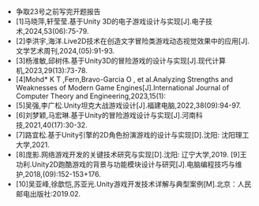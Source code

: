 + 争取23号之前写完开题报告
+ [1]马晓萍,轩莹莹.基于Unity 3D的电子游戏设计与实现[J].电子技术,2024,53(06):75-79. 
+ [2]李洪宇,海洋.Live2D技术在创造文字冒险类游戏动态视觉效果中的应用[J].文学艺术周刊,2024,(05):91-93. 
+ [3]杨淮敏,邱树伟.基于Unity3D的冒险游戏的设计与实现[J].现代计算机,2023,29(13):73-78. 
+ [4]Mohd* K T ,Fern,Bravo-Garcia O , et al.Analyzing Strengths and Weaknesses of Modern Game Engines[J].International Journal of Computer Theory and Engineering,2023,15(1): 
+ [5]吴强,李广松.Unity坦克大战游戏设计[J].福建电脑,2022,38(09):94-97. 
+ [6]刘梦颖,马宏琳.基于Unity的冒险游戏设计与实现[J].河南科技,2021,40(17):30-32. 
+ [7]路宜松.基于Unity引擎的2D角色扮演游戏的设计与实现[D].沈阳: 沈阳理工大学,2021.
+ [8]庞影.网络游戏开发的关键技术研究与实现[D].沈阳: 辽宁大学,2019. [9]王功利.Unity2D跑酷游戏的背景与功能模块设计与研究[J].电脑编程技巧与维护,2018,(09):152-153+176. 
+ [10]吴亚峰,徐歆恺,苏亚光.Unity游戏开发技术详解与典型案例[M].北京：人民邮电出版社:2019.02.